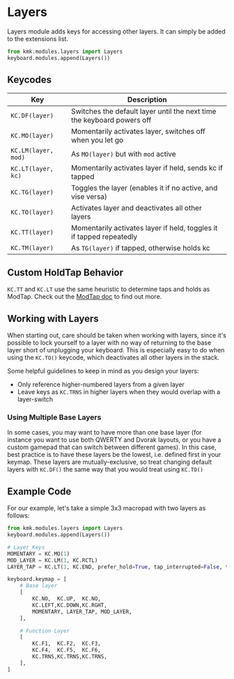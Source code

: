 # Layers

Layers module adds keys for accessing other layers. It can simply be added to
the extensions list.

```python
from kmk.modules.layers import Layers
keyboard.modules.append(Layers())
```

## Keycodes

| Key                 | Description                                                            |
| ------------------- | ---------------------------------------------------------------------- |
| `KC.DF(layer)`      | Switches the default layer until the next time the keyboard powers off |
| `KC.MO(layer)`      | Momentarily activates layer, switches off when you let go              |
| `KC.LM(layer, mod)` | As `MO(layer)` but with `mod` active                                   |
| `KC.LT(layer, kc)`  | Momentarily activates layer if held, sends kc if tapped                |
| `KC.TG(layer)`      | Toggles the layer (enables it if no active, and vise versa)            |
| `KC.TO(layer)`      | Activates layer and deactivates all other layers                       |
| `KC.TT(layer)`      | Momentarily activates layer if held, toggles it if tapped repeatedly   |
| `KC.TM(layer)`      | As `TG(layer)` if tapped, otherwise holds kc                           |

## Custom HoldTap Behavior

`KC.TT` and `KC.LT` use the same heuristic to determine taps and holds as
ModTap. Check out the [ModTap doc](modtap.md) to find out more.

## Working with Layers

When starting out, care should be taken when working with layers, since it's possible to lock
yourself to a layer with no way of returning to the base layer short of unplugging your
keyboard. This is especially easy to do when using the `KC.TO()` keycode, which deactivates
all other layers in the stack.

Some helpful guidelines to keep in mind as you design your layers:

- Only reference higher-numbered layers from a given layer
- Leave keys as `KC.TRNS` in higher layers when they would overlap with a layer-switch

### Using Multiple Base Layers

In some cases, you may want to have more than one base layer (for instance you want to use
both QWERTY and Dvorak layouts, or you have a custom gamepad that can switch between
different games). In this case, best practice is to have these layers be the lowest, i.e.
defined first in your keymap. These layers are mutually-exclusive, so treat changing default
layers with `KC.DF()` the same way that you would treat using `KC.TO()`

## Example Code

For our example, let's take a simple 3x3 macropad with two layers as follows:

```python
from kmk.modules.layers import Layers
keyboard.modules.append(Layers())

# Layer Keys
MOMENTARY = KC.MO(1)
MOD_LAYER = KC.LM(1, KC.RCTL)
LAYER_TAP = KC.LT(1, KC.END, prefer_hold=True, tap_interrupted=False, tap_time=250) # any tap longer than 250ms will be interpreted as a hold

keyboard.keymap = [
	# Base layer
	[
		KC.NO,	KC.UP,	KC.NO,
		KC.LEFT,KC.DOWN,KC.RGHT,
		MOMENTARY, LAYER_TAP, MOD_LAYER,
	],

	# Function Layer
	[
		KC.F1,	KC.F2,	KC.F3,
		KC.F4,	KC.F5,	KC.F6,
		KC.TRNS,KC.TRNS,KC.TRNS,
	],
]
```
